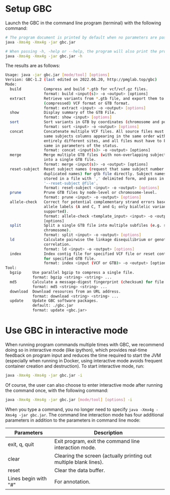 # Setup GBC

Launch the GBC in the command line program (terminal) with the following command:

```bash
# The program document is printed by default when no parameters are passed in.
java -Xms4g -Xmx4g -jar gbc.jar

# When passing -h, -help or --help, the program will also print the program document.
java -Xms4g -Xmx4g -jar gbc.jar -h
```

The results are as follows:

```bash
Usage: java -jar gbc.jar [mode/tool] [options]
Version: GBC-1.2 (last edited on 2022.06.20, http://pmglab.top/gbc)
Mode:
  build          Compress and build *.gtb for vcf/vcf.gz files.
                 format: build <input(s)> -o <output> [options]
  extract        Retrieve variants from *.gtb file, and export them to 
                 (compressed) VCF format or GTB format.
                 format: extract <input> -o <output> [options]
  show           Display summary of the GTB File.
                 format: show <input> [options]
  sort           Sort variants in GTB by coordinates (chromosome and position).
                 format: sort <input> -o <output> [options]
  concat         Concatenate multiple VCF files. All source files must have the 
                 same subjects columns appearing in the same order with 
                 entirely different sites, and all files must have to be the 
                 same in parameters of the status.
                 format: concat <input(s)> -o <output> [options]
  merge          Merge multiple GTB files (with non-overlapping subject sets) 
                 into a single GTB file.
                 format: merge <input(s)> -o <output> [options]
  reset-subject  Reset subject names (request that same subject number and no 
                 duplicated names) for gtb file directly. Subject names can be 
                 stored in a file with ',' delimited form, and pass in via 
                 '--reset-subject @file'.
                 format: reset-subject <input> -o <output> [options]
  prune          Prune GTB files by node-level or chromosome-level.
                 format: prune <input> -o <output> [options]
  allele-check   Correct for potential complementary strand errors based on 
                 allele labels (A and C, T and G; only biallelic variants are 
                 supported). 
                 format: allele-check <template_input> <input> -o <output> 
                 [options] 
  split          Split a single GTB file into multiple subfiles (e.g. split by 
                 chromosome). 
                 format: split <input> -o <output> [options]
  ld             Calculate pairwise the linkage disequilibrium or genotypic 
                 correlation. 
                 format: ld <input> -o <output> [options]
  index          Index contig file for specified VCF file or reset contig file 
                 for specified GTB file.
                 format: index <input (VCF or GTB)> -o <output> [options]
Tool:
  bgzip     Use parallel bgzip to compress a single file.
            format: bgzip <string> <string> ...
  md5       Calculate a message-digest fingerprint (checksum) for file.
            format: md5 <string> <string> ...
  download  Download resources from an URL address.
            format: download <string> <string> ...
  update    Update GBC software packages.
            default: ./gbc.jar
            format: update <gbc.jar>
```

# Use GBC in interactive mode

When running program commands multiple times with GBC, we recommend doing so in interactive mode (like ipython), which provides real-time feedback on program input and reduces the time required to start the JVM (especially when running in Docker, using interactive mode avoids frequent container creation and destruction). To start interactive mode, run:

```bash
java -Xmx4g -Xms4g -jar gbc.jar -i
```

Of course, the user can also choose to enter interactive mode after running the command once, with the following command:

```bash
java -Xmx4g -Xms4g -jar gbc.jar [mode/tool] [options] -i
```

When you type a command, you no longer need to specify `java -Xmx4g -Xms4g -jar gbc.jar`. The command line interaction mode has four additional parameters in addition to the parameters in command line mode:

| Parameters           | Description                                                  |
| -------------------- | ------------------------------------------------------------ |
| exit, q, quit        | Exit program, exit the command line interaction mode.        |
| clear                | Clearing the screen (actually printing out multiple blank lines). |
| reset                | Clear the data buffer.                                       |
| Lines begin with "#" | For annotation.                                              |

